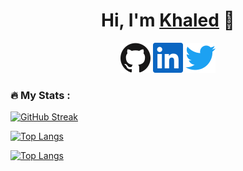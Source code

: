 <h1 align="center">Hi, I'm <a href="https://peterhan.dev">Khaled</a> 👋</h1>

<p align="center">
  <a href="https://github.com/Khaledelabady11"><img alt="GitHub" title="GitHub" height="48" width="48" src="assets/github.svg"></a>
  <a href="https://www.linkedin.com/in/khaledelabady"><img alt="LinkedIn" title="LinkedIn" height="48" width="48" src="assets/linkedin.svg"></a>
   <a href="https://twitter.com/khaled_elabadyy"><img alt="Twitter" title="Twitter" height="48" width="48" src="assets/twitter.svg"></a>
</p>

### :fire: My Stats :

[![GitHub Streak](http://github-readme-streak-stats.herokuapp.com?user=Khaledelabady11&theme=dark&background=000000)](https://git.io/streak-stats)

[![Top Langs](https://github-readme-stats-ruby-one.vercel.app/api/top-langs/?username=Khaledelabady11)](https://github.com/anuraghazra/github-readme-stats)


[![Top Langs](https://github-readme-stats-ruby-one.vercel.app/api/top-langs/?username=Khaledelabady11&layout=compact&theme=vision-friendly-dark)](https://github.com/anuraghazra/github-readme-stats)
